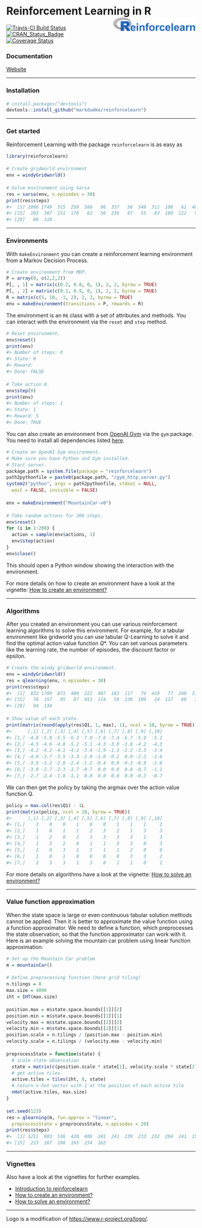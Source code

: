 
Reinforcement Learning in R <img src="reinforcelearn.png" align="right" height="36"/>
=====================================================================================

[![Travis-CI Build Status](https://travis-ci.org/markdumke/reinforcelearn.svg?branch=master)](https://travis-ci.org/markdumke/reinforcelearn) [![CRAN\_Status\_Badge](http://www.r-pkg.org/badges/version/reinforcelearn)](https://cran.r-project.org/package=reinforcelearn) [![Coverage Status](https://img.shields.io/codecov/c/github/markdumke/reinforcelearn/master.svg?maxAge=600)](https://codecov.io/github/markdumke/reinforcelearn?branch=master)

### Documentation

[Website](https://markdumke.github.io/reinforcelearn)

------------------------------------------------------------------------

### Installation

``` r
# install.packages("devtools")
devtools::install_github("markdumke/reinforcelearn")
```

------------------------------------------------------------------------

### Get started

Reinforcement Learning with the package `reinforcelearn` is as easy as

``` r
library(reinforcelearn)

# Create gridworld environment
env = windyGridworld()

# Solve environment using Sarsa
res = sarsa(env, n.episodes = 30)
print(res$steps)
#>  [1] 1096 1749  515  258  586   96  337   56  349  311  108   61  401  174
#> [15]  103  307  151  176   62   56  236   87   55   83  180  112   96  135
#> [29]   88  118
```

------------------------------------------------------------------------

### Environments

With `makeEnvironment` you can create a reinforcement learning environment from a Markov Decision Process.

``` r
# Create environment from MDP.
P = array(0, c(2,2,2))
P[, , 1] = matrix(c(0.2, 0.8, 0, 1), 2, 2, byrow = TRUE)
P[, , 2] = matrix(c(0.1, 0.9, 0, 1), 2, 2, byrow = TRUE)
R = matrix(c(5, 10, -1, 2), 2, 2, byrow = TRUE)  
env = makeEnvironment(transitions = P, rewards = R)
```

The environment is an `R6` class with a set of attributes and methods. You can interact with the environment via the `reset` and `step` method.

``` r
# Reset environment.
env$reset()
print(env)
#> Number of steps: 0 
#> State: 0 
#> Reward:  
#> Done: FALSE

# Take action 0.
env$step(0)
print(env)
#> Number of steps: 1 
#> State: 1 
#> Reward: 5 
#> Done: TRUE
```

You can also create an environment from [OpenAI Gym](https://gym.openai.com/) via the `gym` package. You need to install all dependencies listed [here](https://github.com/openai/gym-http-api).

``` r
# Create an OpenAI Gym environment.
# Make sure you have Python and Gym installed.
# Start server.
package.path = system.file(package = "reinforcelearn")
path2pythonfile = paste0(package.path, "/gym_http_server.py")
system2("python", args = path2pythonfile, stdout = NULL,
  wait = FALSE, invisible = FALSE)

env = makeEnvironment("MountainCar-v0")

# Take random actions for 200 steps.
env$reset()
for (i in 1:200) {
  action = sample(env$actions, 1)
  env$step(action)
}
env$close()
```

This should open a Python window showing the interaction with the environment.

For more details on how to create an environment have a look at the vignette: [How to create an environment?](https://markdumke.github.io/reinforcelearn/articles/environments.html)

------------------------------------------------------------------------

### Algorithms

After you created an environment you can use various reinforcement learning algorithms to solve this environment. For example, for a tabular environment like gridworld you can use tabular Q-Learning to solve it and find the optimal action value function *Q*\*. You can set various parameters like the learning rate, the number of episodes, the discount factor or epsilon.

``` r
# Create the windy gridworld environment.
env = windyGridworld()
res = qlearning(env, n.episodes = 30)
print(res$steps)
#>  [1]  832 1709  871  480  222  407  183  117   74  419   77  240  311  285
#> [15]   76  157   95   67  451  114   59  236  109   24  117   80   34  165
#> [29]   94  134

# Show value of each state.
print(matrix(round(apply(res$Q1, 1, max), 1), ncol = 10, byrow = TRUE))
#>      [,1] [,2] [,3] [,4] [,5] [,6] [,7] [,8] [,9] [,10]
#> [1,] -4.8 -5.0 -5.5 -6.3 -7.0 -7.6 -7.4 -6.7 -5.9  -5.1
#> [2,] -4.5 -4.6 -4.8 -5.2 -5.1 -4.3 -3.0 -3.8 -4.2  -4.3
#> [3,] -4.2 -4.2 -4.1 -4.2 -3.4 -1.9 -1.3 -2.2 -3.3  -3.4
#> [4,] -4.0 -3.7 -3.5 -3.3 -2.0 -1.0 -0.2  0.0 -2.2  -2.6
#> [5,] -3.5 -3.2 -2.8 -2.4 -1.2 -0.4  0.0 -0.3 -0.9  -1.8
#> [6,] -3.0 -2.7 -2.3 -1.7 -0.7  0.0  0.0  0.0 -0.7  -1.1
#> [7,] -2.7 -2.4 -1.8 -1.1  0.0  0.0  0.0  0.0 -0.3  -0.7
```

We can then get the policy by taking the argmax over the action value function Q.

``` r
policy = max.col(res$Q1) - 1L
print(matrix(policy, ncol = 10, byrow = TRUE))
#>      [,1] [,2] [,3] [,4] [,5] [,6] [,7] [,8] [,9] [,10]
#> [1,]    3    0    0    1    0    0    1    1    1     2
#> [2,]    1    0    1    1    2    3    2    1    3     3
#> [3,]    1    2    0    2    3    3    3    3    1     3
#> [4,]    1    3    2    0    1    1    3    3    0     3
#> [5,]    2    0    3    1    1    1    1    2    0     0
#> [6,]    1    0    1    0    0    0    0    3    3     2
#> [7,]    2    3    3    1    3    0    1    1    0     1
```

For more details on algorithms have a look at the vignette: [How to solve an environment?](https://markdumke.github.io/reinforcelearn/articles/algorithms.html)

------------------------------------------------------------------------

### Value function approximation

When the state space is large or even continuous tabular solution methods cannot be applied. Then it is better to approximate the value function using a function approximator. We need to define a function, which preprocesses the state observation, so that the function approximator can work with it. Here is an example solving the mountain car problem using linear function approximation.

``` r
# Set up the Mountain Car problem
m = mountainCar()

# Define preprocessing function (here grid tiling)
n.tilings = 8
max.size = 4096
iht = IHT(max.size)

position.max = m$state.space.bounds[[1]][2]
position.min = m$state.space.bounds[[1]][1]
velocity.max = m$state.space.bounds[[2]][2]
velocity.min = m$state.space.bounds[[2]][1]
position.scale = n.tilings / (position.max - position.min)
velocity.scale = n.tilings / (velocity.max - velocity.min)

preprocessState = function(state) {
  # scale state observation
  state = matrix(c(position.scale * state[1], velocity.scale * state[2]), ncol = 2)
  # get active tiles
  active.tiles = tiles(iht, 8, state)
  # return n hot vector with 1 at the position of each active tile
  nHot(active.tiles, max.size)
}

set.seed(123)
res = qlearning(m, fun.approx = "linear", 
  preprocessState = preprocessState, n.episodes = 20)
print(res$steps)
#>  [1] 1211  903  536  420  406  241  241  239  233  232  204  241  194  235
#> [15]  233  167  198  165  234  162
```

------------------------------------------------------------------------

### Vignettes

Also have a look at the vignettes for further examples.

-   [Introduction to reinforcelearn](https://markdumke.github.io/reinforcelearn/articles/introduction.html)
-   [How to create an environment?](https://markdumke.github.io/reinforcelearn/articles/environments.html)
-   [How to solve an environment?](https://markdumke.github.io/reinforcelearn/articles/algorithms.html)

------------------------------------------------------------------------

Logo is a modification of <https://www.r-project.org/logo/>.
